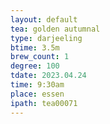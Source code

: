 ```yaml
---
layout: default
tea: golden autumnal
type: darjeeling
btime: 3.5m
brew_count: 1
degree: 100
tdate: 2023.04.24
time: 9:30am
place: essen
ipath: tea00071
---
```

